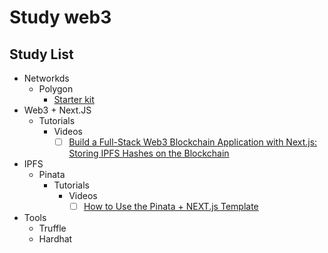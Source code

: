 # Study web3

## Study List

- Networkds
  - Polygon
    - [Starter kit](https://github.com/Polygon-Academy/starter-kits)
- Web3 + Next.JS
  - Tutorials
    - Videos
      - [ ] [Build a Full-Stack Web3 Blockchain Application with Next.js: Storing IPFS Hashes on the Blockchain](https://www.youtube.com/watch?v=xQ_kiTvRJA0)
- IPFS
  - Pinata
    - Tutorials
      - Videos
        - [ ] [How to Use the Pinata + NEXT.js Template](https://www.youtube.com/watch?v=TaJzw_2hEJI)
- Tools
  - Truffle
  - Hardhat